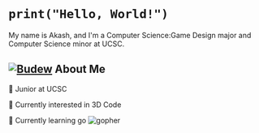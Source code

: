 # ```print("Hello, World!")``` 
My name is Akash, and I'm a Computer Science:Game Design major and Computer Science minor at UCSC.
## [![Budew](https://img.pokemondb.net/sprites/black-white/anim/normal/budew.gif)](https://pokemondb.net/pokedex/budew) About Me            
🏫 Junior at UCSC

🔭 Currently interested in 3D Code

🌱 Currently learning go ![gopher](https://raw.githubusercontent.com/egonelbre/gophers/master/.thumb/animation/morning-coffee-32.gif)
